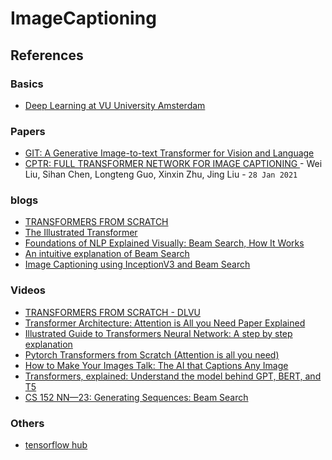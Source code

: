# ImageCaptioning


## References
### Basics
* [Deep Learning at VU University Amsterdam](https://dlvu.github.io/)

### Papers
* [GIT: A Generative Image-to-text Transformer
for Vision and Language](https://arxiv.org/pdf/2205.14100.pdf)
* [CPTR: FULL TRANSFORMER NETWORK FOR IMAGE CAPTIONING
](https://arxiv.org/pdf/2101.10804.pdf) - Wei Liu, Sihan Chen, Longteng Guo, Xinxin Zhu, Jing Liu - `28 Jan 2021`
### blogs
* [TRANSFORMERS FROM SCRATCH](https://peterbloem.nl/blog/transformers)
* [The Illustrated Transformer](https://jalammar.github.io/illustrated-transformer/)
* [Foundations of NLP Explained Visually: Beam Search, How It Works](https://towardsdatascience.com/foundations-of-nlp-explained-visually-beam-search-how-it-works-1586b9849a24)
* [An intuitive explanation of Beam Search](https://towardsdatascience.com/an-intuitive-explanation-of-beam-search-9b1d744e7a0f)
* [Image Captioning using InceptionV3 and Beam Search](https://yashk2810.github.io/Image-Captioning-using-InceptionV3-and-Beam-Search/)
### Videos
* [TRANSFORMERS FROM SCRATCH - DLVU](https://youtube.com/playlist?list=PLIXJ-Sacf8u60G1TwcznBmK6rEL3gmZmV)
* [Transformer Architecture: Attention is All you Need Paper Explained](https://www.youtube.com/watch?v=VygOX3AyDQs)
* [Illustrated Guide to Transformers Neural Network: A step by step explanation](https://youtu.be/4Bdc55j80l8)
* [Pytorch Transformers from Scratch (Attention is all you need)](https://youtu.be/U0s0f995w14)
* [How to Make Your Images Talk: The AI that Captions Any Image](https://youtu.be/aaP7JJZuvGs)
* [Transformers, explained: Understand the model behind GPT, BERT, and T5](https://youtu.be/SZorAJ4I-sA)
* [CS 152 NN—23: Generating Sequences: Beam Search](https://youtu.be/jprzW7x7j60)

### Others
* [tensorflow hub](https://www.tensorflow.org/hub)
